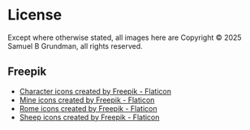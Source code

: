 # License

Except where otherwise stated, all images here are Copyright © 2025 Samuel B Grundman, all rights reserved.

## Freepik

* <a href="https://www.flaticon.com/free-icons/character" title="character icons">Character icons created by Freepik - Flaticon</a>
* <a href="https://www.flaticon.com/free-icons/mine" title="mine icons">Mine icons created by Freepik - Flaticon</a>
* <a href="https://www.flaticon.com/free-icons/rome" title="rome icons">Rome icons created by Freepik - Flaticon</a>
* <a href="https://www.flaticon.com/free-icons/sheep" title="sheep icons">Sheep icons created by Freepik - Flaticon</a>
